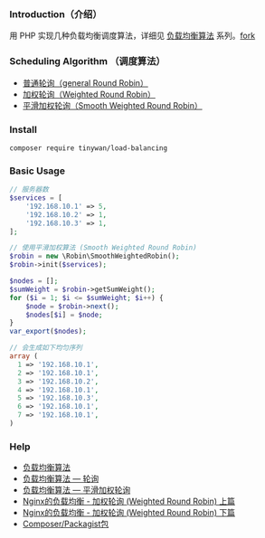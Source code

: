 ### Introduction（介绍）

用 PHP 实现几种负载均衡调度算法，详细见 [负载均衡算法](https://www.fanhaobai.com/2018/11/load-balance-round-robin.html) 系列。[fork](https://github.com/fan-haobai/load-balance)

### Scheduling Algorithm （调度算法）

*   [普通轮询（general Round Robin）](https://github.com/Tinywan/load-polling/blob/master/src/Robin.php)
*   [加权轮询（Weighted Round Robin）](https://github.com/Tinywan/load-polling/blob/master/src/WeightedRobin.php)
*   [平滑加权轮询（Smooth Weighted Round Robin）](https://github.com/Tinywan/load-polling/blob/master/src/SmoothWeightedRobin.php)

### Install  

```composer log
composer require tinywan/load-balancing
```

### Basic Usage  

```php
// 服务器数
$services = [
    '192.168.10.1' => 5,
    '192.168.10.2' => 1,
    '192.168.10.3' => 1,
];

// 使用平滑加权算法 (Smooth Weighted Round Robin)
$robin = new \Robin\SmoothWeightedRobin();
$robin->init($services);

$nodes = [];
$sumWeight = $robin->getSumWeight();
for ($i = 1; $i <= $sumWeight; $i++) {
    $node = $robin->next();
    $nodes[$i] = $node;
}
var_export($nodes);

// 会生成如下均匀序列
array (
  1 => '192.168.10.1',
  2 => '192.168.10.1',
  3 => '192.168.10.2',
  4 => '192.168.10.1',
  5 => '192.168.10.3',
  6 => '192.168.10.1',
  7 => '192.168.10.1',
)
```

### Help

*   [负载均衡算法](https://github.com/fan-haobai/load-balance)  
*   [负载均衡算法 — 轮询](https://www.fanhaobai.com/2018/11/load-balance-round-robin.html)  
*   [负载均衡算法 — 平滑加权轮询](https://www.fanhaobai.com/2018/11/load-balance-smooth-weighted-round-robin.html)  
*   [Nginx的负载均衡 - 加权轮询 (Weighted Round Robin) 上篇](https://blog.csdn.net/zhangskd/article/details/50194069)  
*   [Nginx的负载均衡 - 加权轮询 (Weighted Round Robin) 下篇](https://blog.csdn.net/zhangskd/article/details/50197929)  
*   [Composer/Packagist包](https://www.chenjie.info/1880)  
